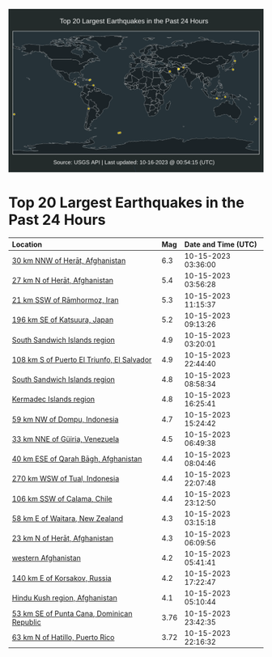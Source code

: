 ![Map](./map.png)

# Top 20 Largest Earthquakes in the Past 24 Hours

| Location | Mag | Date and Time (UTC) |
|:---|:---|:---|
| [30 km NNW of Herāt, Afghanistan](https://earthquake.usgs.gov/earthquakes/eventpage/us6000lfn5) | 6.3 | 10-15-2023 03:36:00 |
| [27 km N of Herāt, Afghanistan](https://earthquake.usgs.gov/earthquakes/eventpage/us6000lfng) | 5.4 | 10-15-2023 03:56:28 |
| [21 km SSW of Rāmhormoz, Iran](https://earthquake.usgs.gov/earthquakes/eventpage/us6000lfq9) | 5.3 | 10-15-2023 11:15:37 |
| [196 km SE of Katsuura, Japan](https://earthquake.usgs.gov/earthquakes/eventpage/us6000lfpt) | 5.2 | 10-15-2023 09:13:26 |
| [South Sandwich Islands region](https://earthquake.usgs.gov/earthquakes/eventpage/us6000lfn8) | 4.9 | 10-15-2023 03:20:01 |
| [108 km S of Puerto El Triunfo, El Salvador](https://earthquake.usgs.gov/earthquakes/eventpage/us6000lfsv) | 4.9 | 10-15-2023 22:44:40 |
| [South Sandwich Islands region](https://earthquake.usgs.gov/earthquakes/eventpage/us6000lfpq) | 4.8 | 10-15-2023 08:58:34 |
| [Kermadec Islands region](https://earthquake.usgs.gov/earthquakes/eventpage/us6000lfr7) | 4.8 | 10-15-2023 16:25:41 |
| [59 km NW of Dompu, Indonesia](https://earthquake.usgs.gov/earthquakes/eventpage/us6000lfr1) | 4.7 | 10-15-2023 15:24:42 |
| [33 km NNE of Güiria, Venezuela](https://earthquake.usgs.gov/earthquakes/eventpage/us6000lfp6) | 4.5 | 10-15-2023 06:49:38 |
| [40 km ESE of Qarah Bāgh, Afghanistan](https://earthquake.usgs.gov/earthquakes/eventpage/us6000lfpi) | 4.4 | 10-15-2023 08:04:46 |
| [270 km WSW of Tual, Indonesia](https://earthquake.usgs.gov/earthquakes/eventpage/us6000lfsm) | 4.4 | 10-15-2023 22:07:48 |
| [106 km SSW of Calama, Chile](https://earthquake.usgs.gov/earthquakes/eventpage/us6000lfsy) | 4.4 | 10-15-2023 23:12:50 |
| [58 km E of Waitara, New Zealand](https://earthquake.usgs.gov/earthquakes/eventpage/us6000lfn2) | 4.3 | 10-15-2023 03:15:18 |
| [23 km N of Herāt, Afghanistan](https://earthquake.usgs.gov/earthquakes/eventpage/us6000lfp2) | 4.3 | 10-15-2023 06:09:56 |
| [western Afghanistan](https://earthquake.usgs.gov/earthquakes/eventpage/us6000lfny) | 4.2 | 10-15-2023 05:41:41 |
| [140 km E of Korsakov, Russia](https://earthquake.usgs.gov/earthquakes/eventpage/us6000lfrh) | 4.2 | 10-15-2023 17:22:47 |
| [Hindu Kush region, Afghanistan](https://earthquake.usgs.gov/earthquakes/eventpage/us6000lfnt) | 4.1 | 10-15-2023 05:10:44 |
| [53 km SE of Punta Cana, Dominican Republic](https://earthquake.usgs.gov/earthquakes/eventpage/pr2023288001) | 3.76 | 10-15-2023 23:42:35 |
| [63 km N of Hatillo, Puerto Rico](https://earthquake.usgs.gov/earthquakes/eventpage/pr2023288000) | 3.72 | 10-15-2023 22:16:32 |

